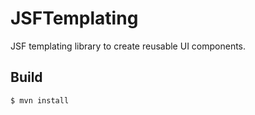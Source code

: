 # JSFTemplating

JSF templating library to create reusable UI components.

## Build

```bash
$ mvn install
```
